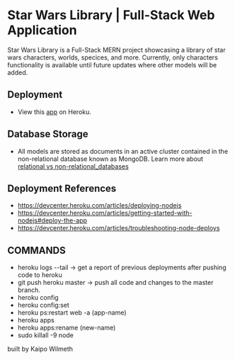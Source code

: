 # Star Wars Library | Full-Stack Web Application

Star Wars Library is a Full-Stack MERN project showcasing a library of star wars characters, worlds, specices, and more.
Currently, only characters functionality is available until future updates where other models will be added.

## Deployment

 - View this [app](https://star-wars-library-kaipo.herokuapp.com/) on Heroku.
  
## Database Storage
  - All models are stored as documents in an active cluster contained in the non-relational database known as MongoDB.
  Learn more about [relational vs non-relational_databases](https://www.pluralsight.com/blog/software-development/relational-vs-non-relational-databases)


## Deployment References
 - https://devcenter.heroku.com/articles/deploying-nodejs
 - https://devcenter.heroku.com/articles/getting-started-with-nodejs#deploy-the-app
 - https://devcenter.heroku.com/articles/troubleshooting-node-deploys

## COMMANDS
 - heroku logs --tail -> get a report of previous deployments after pushing code to heroku
 - git push heroku master -> push all code and changes to the master branch.
 - heroku config
 - heroku config:set
 - heroku ps:restart web -a (app-name) 
 - heroku apps
 - heroku apps:rename (new-name)
 - sudo killall -9 node

built by Kaipo Wilmeth
